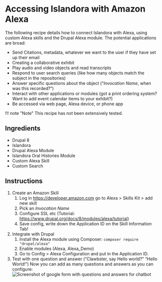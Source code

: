 # Accessing Islandora with Amazon Alexa

The following recipe details how to connect Islandora with Alexa, using custom Alexa skills and the Drupal Alexa module. The potential applications are broad:
- Send Citations, metadata, whatever we want to the user if they have set up their email
- Creating a collaborative exhibit
- Play audio and video objects and read transcripts
- Respond to user search queries (like how many objects match the subject in the repositories)
- Answer specific questions about the object (“_Invocation Name_, when was this recorded?”)
- Interact with other applications or modules (got a print ordering system? Want to add event calendar items to your exhibit?)
- Be accessed via web page, Alexa device, or phone app

!!! note "Note"
    This recipe has not been extensively tested.

## Ingredients

- Drupal 8
- Islandora
- Drupal Alexa Module
- Islandora Oral Histories Module
- Custom Alexa Skill
- Custom Search

## Instructions

1. Create an Amazon Skill
     1. Log in https://developer.amazon.com go to Alexa > Skills Kit > add new skill
     1. Pick an _Invocation Name_
     1. Configure SSL etc (Tutorial: https://www.drupal.org/docs/8/modules/alexa/tutorial)
     1. Save config, write down the Application ID on the Skill Information Tab!
1. Integrate with Drupal
     1. Install the Alexa module using Composer:  `composer require "drupal/alexa"`
     1. Enable modules (Alexa, Alexa_Demo)
     1. Go to Config > Alexa Configuration and put in the Application ID.
1. Test with one question and answer (“Clawbster, say Hello world?” “Hello World!”) Now you can add as many questions and answers as you can configure:
![Screenshot of google form with questions and answers for chatbot](../../assets/recipe_alexa.png)
